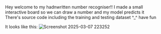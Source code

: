 Hey welcome to my hadnwritten number recogniser!!
I made a small interactive board so we can draw a number and my model predicts it
There's source code including the training and testing dataset ^_^
have fun

It looks like this:
![Screenshot 2025-03-07 223252](https://github.com/user-attachments/assets/7ed9273b-2023-4391-8435-25a8fbd11c62)
